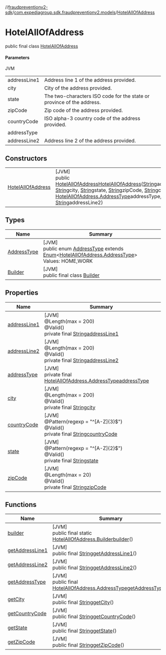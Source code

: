 //[fraudpreventionv2-sdk](../../../index.md)/[com.expediagroup.sdk.fraudpreventionv2.models](../index.md)/[HotelAllOfAddress](index.md)

# HotelAllOfAddress

public final class [HotelAllOfAddress](index.md)

#### Parameters

JVM

| | |
|---|---|
| addressLine1 | Address line 1 of the address provided. |
| city | City of the address provided. |
| state | The two-characters ISO code for the state or province of the address. |
| zipCode | Zip code of the address provided. |
| countryCode | ISO alpha-3 country code of the address provided. |
| addressType |
| addressLine2 | Address line 2 of the address provided. |

## Constructors

| | |
|---|---|
| [HotelAllOfAddress](-hotel-all-of-address.md) | [JVM]<br>public [HotelAllOfAddress](index.md)[HotelAllOfAddress](-hotel-all-of-address.md)([String](https://docs.oracle.com/javase/8/docs/api/java/lang/String.html)addressLine1, [String](https://docs.oracle.com/javase/8/docs/api/java/lang/String.html)city, [String](https://docs.oracle.com/javase/8/docs/api/java/lang/String.html)state, [String](https://docs.oracle.com/javase/8/docs/api/java/lang/String.html)zipCode, [String](https://docs.oracle.com/javase/8/docs/api/java/lang/String.html)countryCode, [HotelAllOfAddress.AddressType](-address-type/index.md)addressType, [String](https://docs.oracle.com/javase/8/docs/api/java/lang/String.html)addressLine2) |

## Types

| Name | Summary |
|---|---|
| [AddressType](-address-type/index.md) | [JVM]<br>public enum [AddressType](-address-type/index.md) extends [Enum](https://docs.oracle.com/javase/8/docs/api/java/lang/Enum.html)&lt;[HotelAllOfAddress.AddressType](-address-type/index.md)&gt;<br>Values: HOME,WORK |
| [Builder](-builder/index.md) | [JVM]<br>public final class [Builder](-builder/index.md) |

## Properties

| Name | Summary |
|---|---|
| [addressLine1](index.md#730951864%2FProperties%2F-173342751) | [JVM]<br>@Length(max = 200)<br>@Valid()<br>private final [String](https://docs.oracle.com/javase/8/docs/api/java/lang/String.html)[addressLine1](index.md#730951864%2FProperties%2F-173342751) |
| [addressLine2](index.md#761971671%2FProperties%2F-173342751) | [JVM]<br>@Length(max = 200)<br>@Valid()<br>private final [String](https://docs.oracle.com/javase/8/docs/api/java/lang/String.html)[addressLine2](index.md#761971671%2FProperties%2F-173342751) |
| [addressType](index.md#-1971992149%2FProperties%2F-173342751) | [JVM]<br>private final [HotelAllOfAddress.AddressType](-address-type/index.md)[addressType](index.md#-1971992149%2FProperties%2F-173342751) |
| [city](index.md#-823237450%2FProperties%2F-173342751) | [JVM]<br>@Length(max = 200)<br>@Valid()<br>private final [String](https://docs.oracle.com/javase/8/docs/api/java/lang/String.html)[city](index.md#-823237450%2FProperties%2F-173342751) |
| [countryCode](index.md#162744822%2FProperties%2F-173342751) | [JVM]<br>@Pattern(regexp = &quot;^[A-Z]{3}$&quot;)<br>@Valid()<br>private final [String](https://docs.oracle.com/javase/8/docs/api/java/lang/String.html)[countryCode](index.md#162744822%2FProperties%2F-173342751) |
| [state](index.md#628586696%2FProperties%2F-173342751) | [JVM]<br>@Pattern(regexp = &quot;^[A-Z]{2}$&quot;)<br>@Valid()<br>private final [String](https://docs.oracle.com/javase/8/docs/api/java/lang/String.html)[state](index.md#628586696%2FProperties%2F-173342751) |
| [zipCode](index.md#948795467%2FProperties%2F-173342751) | [JVM]<br>@Length(max = 20)<br>@Valid()<br>private final [String](https://docs.oracle.com/javase/8/docs/api/java/lang/String.html)[zipCode](index.md#948795467%2FProperties%2F-173342751) |

## Functions

| Name | Summary |
|---|---|
| [builder](builder.md) | [JVM]<br>public final static [HotelAllOfAddress.Builder](-builder/index.md)[builder](builder.md)() |
| [getAddressLine1](get-address-line1.md) | [JVM]<br>public final [String](https://docs.oracle.com/javase/8/docs/api/java/lang/String.html)[getAddressLine1](get-address-line1.md)() |
| [getAddressLine2](get-address-line2.md) | [JVM]<br>public final [String](https://docs.oracle.com/javase/8/docs/api/java/lang/String.html)[getAddressLine2](get-address-line2.md)() |
| [getAddressType](get-address-type.md) | [JVM]<br>public final [HotelAllOfAddress.AddressType](-address-type/index.md)[getAddressType](get-address-type.md)() |
| [getCity](get-city.md) | [JVM]<br>public final [String](https://docs.oracle.com/javase/8/docs/api/java/lang/String.html)[getCity](get-city.md)() |
| [getCountryCode](get-country-code.md) | [JVM]<br>public final [String](https://docs.oracle.com/javase/8/docs/api/java/lang/String.html)[getCountryCode](get-country-code.md)() |
| [getState](get-state.md) | [JVM]<br>public final [String](https://docs.oracle.com/javase/8/docs/api/java/lang/String.html)[getState](get-state.md)() |
| [getZipCode](get-zip-code.md) | [JVM]<br>public final [String](https://docs.oracle.com/javase/8/docs/api/java/lang/String.html)[getZipCode](get-zip-code.md)() |
